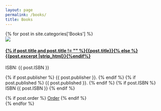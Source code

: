 ```yaml
---
layout: page
permalink: /books/
title: Books
---
```



<div id="books">
  {% for post in site.categories['Books'] %}
  <article class="book">
    <img src="{{ site.baseurl }}/images/{{post.image}}" />
    <div>
      <h4><a href="{{ site.baseurl }}{{ post.url }}">
        {% if post.title and post.title != "" %}{{post.title}}{% else %}{{post.excerpt |strip_html}}{%endif%}
      </a></h4>
      <div>ISBN: {{ post.ISBN }}</div>
      <p>
        {% if post.publisher %}
          <span>{{ post.publisher }}.</span>
        {% endif %}
        {% if post.published %}
          <span>{{ post.published }}.</span>
        {% endif %}
        {% if post.ISBN %}
          <span>ISBN {{ post.ISBN }}</span>
        {% endif %}
      </p>
      {% if post.order %}
        <a href="{{ post.order }}">Order</a>
      {% endif %}
    </div>
  </article>
  {% endfor %}
</div>
